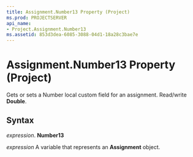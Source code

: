 ```yaml
---
title: Assignment.Number13 Property (Project)
ms.prod: PROJECTSERVER
api_name:
- Project.Assignment.Number13
ms.assetid: 853d3dea-6085-3088-04d1-18a28c3bae7e
---
```



# Assignment.Number13 Property (Project)

Gets or sets a Number local custom field for an assignment. Read/write  **Double**.


## Syntax

 _expression_. **Number13**

 _expression_ A variable that represents an **Assignment** object.


